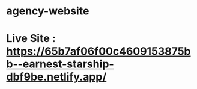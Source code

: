 
# agency-website
# Live Site : https://65b7af06f00c4609153875bb--earnest-starship-dbf9be.netlify.app/
